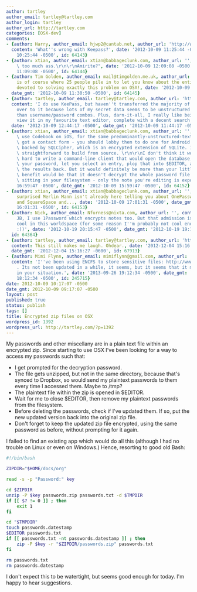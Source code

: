 ```yaml
---
author: tartley
author_email: tartley@tartley.com
author_login: tartley
author_url: http://tartley.com
categories: [OSX-dev]
comments:
- {author: Harry, author_email: hjwp2@cantab.net, author_url: 'http://www.tdd-django-tutorial.com',
  content: 'What''s wrong with Keepass?', date: '2012-10-09 11:25:44 -0500', date_gmt: '2012-10-09
    10:25:44 -0500', id: 64143}
- {author: xtian, author_email: xtian@babbageclunk.com, author_url: '', content: "Keeps\
    \ too much ass.\r\n\r\nAmirite?", date: '2012-10-09 12:09:08 -0500', date_gmt: '2012-10-09
    11:09:08 -0500', id: 64144}
- {author: Tim Golden, author_email: mail@timgolden.me.uk, author_url: '', content: This
    is of course where 25 people pile in to let you know about the entire mini-industry
    devoted to solving exactly this problem on OSX!, date: '2012-10-09 12:30:50 -0500',
  date_gmt: '2012-10-09 11:30:50 -0500', id: 64145}
- {author: tartley, author_email: tartley@tartley.com, author_url: 'http://tartley.com',
  content: 'I do use KeePass, but haven''t transferred the majority of my secret data
    over to it because lots of my secret data seems to be unstructured text rather
    than username/password combos. Plus, darn-it-all, I really like being able to
    view it in my favourite text editor, complete with a decent search and the like.',
  date: '2012-10-09 12:44:17 -0500', date_gmt: '2012-10-09 11:44:17 -0500', id: 64146}
- {author: xtian, author_email: xtian@babbageclunk.com, author_url: '', content: "I\
    \ use Codebook on iOS, for the same predominantly-unstructured-text reason. They've\
    \ got a contact form - you should lobby them to do one for Android. Also it's\
    \ backed by SQLCipher, which is an encrypted extension of SQLite. It's pretty\
    \ straightforward to build from source. \r\n\r\nI don't think it would be that\
    \ hard to write a command-line client that would open the database, prompt for\
    \ your password, let you select an entry, plop that into $EDITOR, and then write\
    \ the results back. But it would definitely be more than your little script. One\
    \ benefit would be that it doesn't decrypt the whole password file and leave it\
    \ sitting in your filesystem - only the note you're editing is exposed.", date: '2012-10-09
    16:59:47 -0500', date_gmt: '2012-10-09 15:59:47 -0500', id: 64152}
- {author: xtian, author_email: xtian@babbageclunk.com, author_url: '', content: I'm
    surprised Merlin Mann isn't already here telling you about OnePassword and TextExpander
    and SquareSpace and..., date: '2012-10-09 17:01:31 -0500', date_gmt: '2012-10-09
    16:01:31 -0500', id: 64153}
- {author: Nick, author_email: Nfurness@nixta.com, author_url: '', content: 'FWIW,
    JB, I use 1Password which encrypts notes too. But that admission is probably not
    cool in this worldspace (for some reason I''m probably not cool enough to understand
    :))', date: '2012-10-19 20:15:47 -0500', date_gmt: '2012-10-19 19:15:47 -0500',
  id: 64364}
- {author: tartley, author_email: tartley@tartley.com, author_url: 'http://tartley.com',
  content: This still makes me laugh. Ohdear., date: '2012-12-04 15:16:27 -0600',
  date_gmt: '2012-12-04 15:16:27 -0600', id: 67913}
- {author: Mimi Flynn, author_email: mimiflynn@gmail.com, author_url: 'http://mimiflynn.com',
  content: 'I''ve been using ENCFS to store sensitive files: http://www.arg0.net/encfs
    . Its not been updated in a while, it seems, but it seems that it might be helpful
    in your situation.', date: '2013-09-26 19:12:34 -0500', date_gmt: '2013-09-26
    18:12:34 -0500', id: 245715}
date: 2012-10-09 10:17:07 -0500
date_gmt: 2012-10-09 09:17:07 -0500
layout: post
published: true
status: publish
tags: []
title: Encrypted zip files on OSX
wordpress_id: 1392
wordpress_url: http://tartley.com/?p=1392
---
```


My passwords and other miscellany are in a plain text file within an
encrypted zip. Since starting to use OSX I've been looking for a way to
access my passwords such that:

-   I get prompted for the decryption password.
-   The file gets unzipped, but not in the same directory, because
    that's synced to Dropbox, so would send my plaintext passwords to
    them every time I accessed them. Maybe to /tmp?
-   The plaintext file within the zip is opened in \$EDITOR.
-   Wait for me to close \$EDITOR, then remove my plaintext passwords
    from the filesystem.
-   Before deleting the passwords, check if I've updated them. If so,
    put the new updated version back into the original zip file.
-   Don't forget to keep the updated zip file encrypted, using the same
    password as before, without prompting for it again.

I failed to find an existing app which would do all this (although I had
no trouble on Linux or even on Windows.) Hence, resorting to good old
Bash:

``` bash
#!/bin/bash

ZIPDIR="$HOME/docs/org"

read -s -p "Password:" key

cd $ZIPDIR
unzip -P $key passwords.zip passwords.txt -d $TMPDIR
if [[ $? != 0 ]] ; then
    exit 1
fi

cd "$TMPDIR"
touch passwords.datestamp
$EDITOR passwords.txt
if [[ passwords.txt -nt passwords.datestamp ]] ; then
    zip -P $key -r "$ZIPDIR/passwords.zip" passwords.txt
fi

rm passwords.txt
rm passwords.datestamp
```

I don't expect this to be watertight, but seems good enough for today.
I'm happy to hear suggestions.
